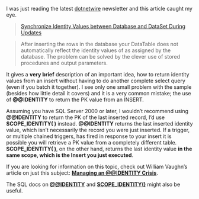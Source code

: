 I was just reading the latest <a href="http://www.dotnetwire.com/default.asp" target="_blank">dotnetwire</a> newsletter and this article caught my eye.

> <a href="http://www.dotnetwire.com/redirect.asp?newsid=5329" target="_blank">Synchronize Identity Values between Database and DataSet During Updates</a>
  
> After inserting the rows in the database your DataTable does not automatically reflect the identity values of as assigned by the database. The problem can be solved by the clever use of stored procedures and output parameters.

It gives a **very brief** description of an important idea, how to return identity values from an insert without having to do another complete select query (even if you batch it together). I see only one small problem with the sample (besides how little detail it covers) and it is a very common mistake; the use of **@@IDENTITY** to return the PK value from an INSERT.

Assuming you have SQL Server 2000 or later, I wouldn&#8217;t recommend using **@@IDENTITY** to return the PK of the last inserted record, I&#8217;d use **SCOPE_IDENTITY( )** instead. **@@IDENTITY** returns the last inserted identity value, which isn&#8217;t necessarily the record you were just inserted. If a trigger, or multiple chained triggers, has fired in response to your insert it is possible you will retrieve a PK value from a completely different table. **SCOPE_IDENTITY( )**, on the other hand, returns the last identity value **in the same scope, which is the Insert you just executed**.

If you are looking for information on this topic, check out William Vaughn&#8217;s article on just this subject: <a href="http://msdn.microsoft.com/vbasic/using/understanding/data/default.aspx?pull=/library/en-us/dnadonet/html/manidcrisis.asp" target="_blank" class="broken_link"><b>Managing an @@IDENTITY Crisis</b></a>.

The SQL docs on <a href="http://msdn.microsoft.com/library/default.asp?url=/library/en-us/tsqlref/ts_globals_50u1.asp" target="_blank"><b>@@IDENTITY</b></a> and <a href="http://msdn.microsoft.com/library/default.asp?url=/library/en-us/tsqlref/ts_sa-ses_6n8p.asp?frame=true" target="_blank"><b>SCOPE_IDENTITY()</b></a> might also be useful.